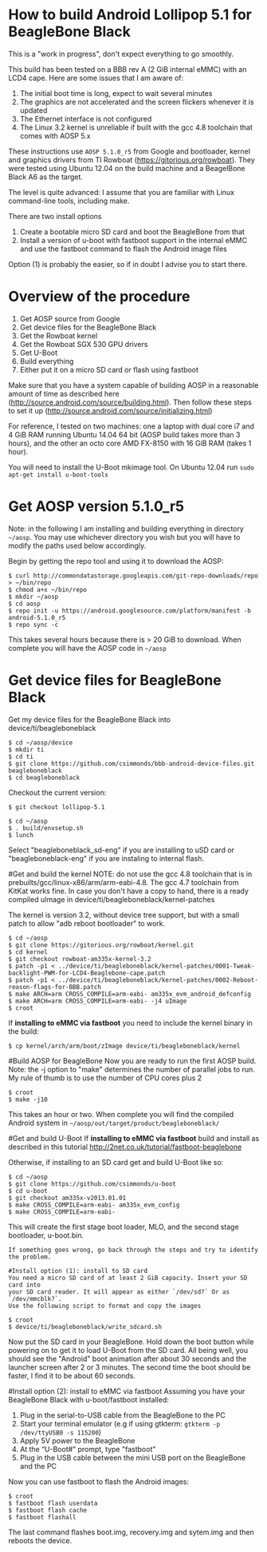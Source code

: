# How to build Android Lollipop 5.1 for BeagleBone Black

This is a "work in progress", don't expect everything to go smoothly.

This build has been tested on a BBB rev A (2 GiB internal eMMC) with an
LCD4 cape. Here are some issues that I am aware of:

1. The initial boot time is long, expect to wait several minutes
2. The graphics are not accelerated and the screen flickers whenever it is updated
3. The Ethernet interface is not configured
4. The Linux 3.2 kernel is unreliable if built with the gcc 4.8 toolchain that comes with AOSP 5.x

These instructions use `AOSP 5.1.0_r5` from Google and bootloader, kernel
and graphics drivers from TI Rowboat (https://gitorious.org/rowboat). They
were tested using Ubuntu 12.04 on the build machine and a BeagelBone Black
A6 as the target.

The level is quite advanced: I assume that you are familiar with Linux
command-line tools, including make.


There are two install options

1. Create a bootable micro SD card and boot the BeagleBone from that
2. Install a version of u-boot with fastboot support in the internal eMMC and use the fastboot command to flash the Android image files

Option (1) is probably the easier, so if in doubt I advise you to start there.

# Overview of the procedure
1. Get AOSP source from Google
2. Get device files for the BeagleBone Black
3. Get the Rowboat kernel
4. Get the Rowboat SGX 530 GPU drivers
5. Get U-Boot
6. Build everything
7. Either put it on a micro SD card or flash using fastboot

Make sure that you have a system capable of building AOSP in a reasonable
amount of time as described here
(http://source.android.com/source/building.html).
Then follow these steps to set it up
(http://source.android.com/source/initializing.html)

For reference, I tested on two machines: one a laptop with dual core i7 and
4 GiB RAM running Ubuntu 14.04 64 bit (AOSP build takes more than 3 hours),
and the other an octo core AMD FX-8150 with 16 GiB RAM (takes 1 hour).

You will need to install the U-Boot mkimage tool. On Ubuntu 12.04 run
`sudo apt-get install u-boot-tools`

# Get AOSP version 5.1.0_r5
Note: in the following I am installing and building everything in directory
`~/aosp`. You may use whichever directory you wish but you will have to modify
the paths used below accordingly.

Begin by getting the repo tool and using it to download the AOSP:

```
$ curl http://commondatastorage.googleapis.com/git-repo-downloads/repo > ~/bin/repo 
$ chmod a+x ~/bin/repo
$ mkdir ~/aosp
$ cd aosp
$ repo init -u https://android.googlesource.com/platform/manifest -b android-5.1.0_r5
$ repo sync -c
```
This takes several hours because there is > 20 GiB to download. When complete
you will have the AOSP code in `~/aosp`


# Get device files for BeagleBone Black
Get my device files for the BeagleBone Black into device/ti/beagleboneblack
```
$ cd ~/aosp/device
$ mkdir ti
$ cd ti
$ git clone https://github.com/csimmonds/bbb-android-device-files.git beagleboneblack
$ cd beagleboneblack
```

Checkout the current version:
```
$ git checkout lollipop-5.1
```

```
$ cd ~/aosp
$ . build/envsetup.sh
$ lunch
```

Select "beagleboneblack_sd-eng" if you are installing to uSD card or
"beagleboneblack-eng" if you are instaling to internal flash.

#Get and build the kernel
NOTE: do not use the gcc 4.8 toolchain that is in prebuilts/gcc/linux-x86/arm/arm-eabi-4.8.
The gcc 4.7 toolchain from KitKat works fine. In case you don't have a copy
to hand, there is a ready compiled uImage in device/ti/beagleboneblack/kernel-patches

The kernel is version 3.2, without device
tree support, but with a small patch to allow "adb reboot bootloader"
to work.
```
$ cd ~/aosp
$ git clone https://gitorious.org/rowboat/kernel.git
$ cd kernel
$ git checkout rowboat-am335x-kernel-3.2
$ patch -p1 < ../device/ti/beagleboneblack/kernel-patches/0001-Tweak-backlight-PWM-for-LCD4-Beaglebone-cape.patch
$ patch -p1 < ../device/ti/beagleboneblack/kernel-patches/0002-Reboot-reason-flags-for-BBB.patch
$ make ARCH=arm CROSS_COMPILE=arm-eabi- am335x_evm_android_defconfig
$ make ARCH=arm CROSS_COMPILE=arm-eabi- -j4 uImage
$ croot
```
If **installing to eMMC via fastboot** you need to include the kernel binary in
the build:
```
$ cp kernel/arch/arm/boot/zImage device/ti/beagleboneblack/kernel
```

#Build AOSP for BeagleBone
Now you are ready to run the first AOSP build. Note: the -j option to "make"
determines the number of parallel jobs to run. My rule of thumb is to use the
number of CPU cores plus 2
```
$ croot
$ make -j10
```
This takes an hour or two. When complete you will find the compiled Android
system in `~/aosp/out/target/product/beagleboneblack/`

#Get and build U-Boot
If **installing to eMMC via fastboot** build and install as described in this
tutorial http://2net.co.uk/tutorial/fastboot-beaglebone

Otherwise, if installing to an SD card get and build U-Boot like so:
```
$ cd ~/aosp
$ git clone https://github.com/csimmonds/u-boot
$ cd u-boot
$ git checkout am335x-v2013.01.01
$ make CROSS_COMPILE=arm-eabi- am335x_evm_config
$ make CROSS_COMPILE=arm-eabi- 
```

This will create the first stage boot loader, MLO, and the second stage
bootloader, u-boot.bin.

```
If something goes wrong, go back through the steps and try to identify the problem.

#Install option (1): install to SD card
You need a micro SD card of at least 2 GiB capacity. Insert your SD card into
your SD card reader. It will appear as either `/dev/sd?` Or as `/dev/mmcblk?`.
Use the following script to format and copy the images

$ croot
$ device/ti/beagleboneblack/write_sdcard.sh

```
Now put the SD card in your BeagleBone. Hold down the boot button while
powering on to get it to load U-Boot from the SD card. All being well,
you should see the "Android" boot animation after about 30 seconds and the
launcher screen after 2 or 3 minutes. The second time the boot should be
faster, I find it to be about 60 seconds.

#Install option (2): install to eMMC via fastboot
Assuming you have your BeagleBone Black with u-boot/fastboot installed:

1. Plug in the serial-to-USB cable from the BeagleBone to the PC
2. Start your terminal emulator (e.g if using gtkterm: `gtkterm -p /dev/ttyUSB0 -s 115200`)
3. Apply 5V power to the BeagleBone
4. At the “U-Boot#” prompt, type "fastboot"
5. Plug in the USB cable between the mini USB port on the BeagleBone and the PC

Now you can use fastboot to flash the Android images:
```
$ croot
$ fastboot flash userdata
$ fastboot flash cache
$ fastboot flashall
```
The last command flashes boot.img, recovery.img and sytem.img and then
reboots the device.

